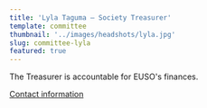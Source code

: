 ```yaml
---
title: 'Lyla Taguma – Society Treasurer'
template: committee
thumbnail: '../images/headshots/lyla.jpg'
slug: committee-lyla
featured: true
---
```


The Treasurer is accountable for EUSO's finances.

[Contact information](/contact/)